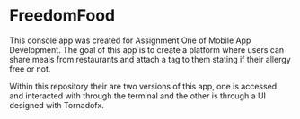 # FreedomFood

This console app was created for Assignment One of Mobile App Development.
The goal of this app is to create a platform where users can share meals from restaurants
and attach a tag to them stating if their allergy free or not. 

Within this repository their are two versions of this app, one is accessed and interacted
with through the terminal and the other is through a UI designed with Tornadofx.